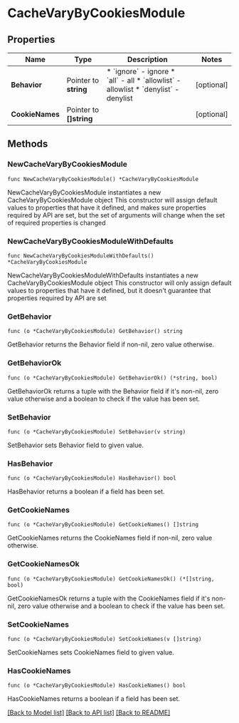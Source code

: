 # CacheVaryByCookiesModule

## Properties

Name | Type | Description | Notes
------------ | ------------- | ------------- | -------------
**Behavior** | Pointer to **string** | * &#x60;ignore&#x60; - ignore * &#x60;all&#x60; - all * &#x60;allowlist&#x60; - allowlist * &#x60;denylist&#x60; - denylist | [optional] 
**CookieNames** | Pointer to **[]string** |  | [optional] 

## Methods

### NewCacheVaryByCookiesModule

`func NewCacheVaryByCookiesModule() *CacheVaryByCookiesModule`

NewCacheVaryByCookiesModule instantiates a new CacheVaryByCookiesModule object
This constructor will assign default values to properties that have it defined,
and makes sure properties required by API are set, but the set of arguments
will change when the set of required properties is changed

### NewCacheVaryByCookiesModuleWithDefaults

`func NewCacheVaryByCookiesModuleWithDefaults() *CacheVaryByCookiesModule`

NewCacheVaryByCookiesModuleWithDefaults instantiates a new CacheVaryByCookiesModule object
This constructor will only assign default values to properties that have it defined,
but it doesn't guarantee that properties required by API are set

### GetBehavior

`func (o *CacheVaryByCookiesModule) GetBehavior() string`

GetBehavior returns the Behavior field if non-nil, zero value otherwise.

### GetBehaviorOk

`func (o *CacheVaryByCookiesModule) GetBehaviorOk() (*string, bool)`

GetBehaviorOk returns a tuple with the Behavior field if it's non-nil, zero value otherwise
and a boolean to check if the value has been set.

### SetBehavior

`func (o *CacheVaryByCookiesModule) SetBehavior(v string)`

SetBehavior sets Behavior field to given value.

### HasBehavior

`func (o *CacheVaryByCookiesModule) HasBehavior() bool`

HasBehavior returns a boolean if a field has been set.

### GetCookieNames

`func (o *CacheVaryByCookiesModule) GetCookieNames() []string`

GetCookieNames returns the CookieNames field if non-nil, zero value otherwise.

### GetCookieNamesOk

`func (o *CacheVaryByCookiesModule) GetCookieNamesOk() (*[]string, bool)`

GetCookieNamesOk returns a tuple with the CookieNames field if it's non-nil, zero value otherwise
and a boolean to check if the value has been set.

### SetCookieNames

`func (o *CacheVaryByCookiesModule) SetCookieNames(v []string)`

SetCookieNames sets CookieNames field to given value.

### HasCookieNames

`func (o *CacheVaryByCookiesModule) HasCookieNames() bool`

HasCookieNames returns a boolean if a field has been set.


[[Back to Model list]](../README.md#documentation-for-models) [[Back to API list]](../README.md#documentation-for-api-endpoints) [[Back to README]](../README.md)


